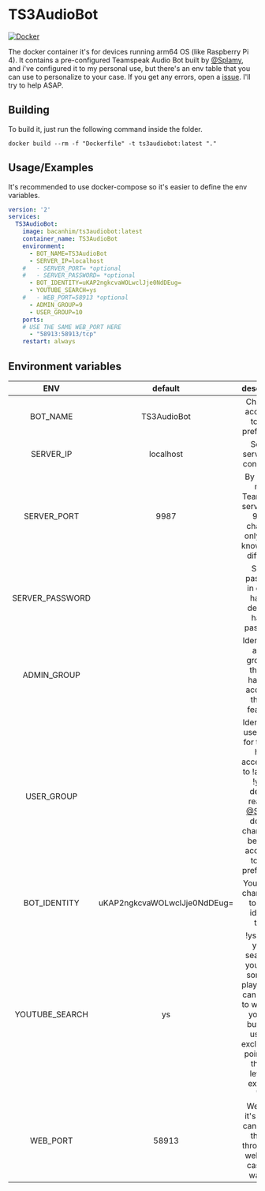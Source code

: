 # TS3AudioBot

[![Docker](https://img.shields.io/badge/Docker-0.0.1-0db7ed.svg)](https://hub.docker.com/r/bacanhim/ts3audiobot)

The docker container it's for devices running arm64 OS (like Raspberry Pi 4). It contains a pre-configured Teamspeak Audio Bot built by [@Splamy](https://www.github.com/Splamy/TS3AudioBot/), and i've configured it to my personal use, but there's an env table that you can use to personalize to your case.
If you get any errors, open a [issue](https://github.com/bacanhim/TS3AudioBot/issues). I'll try to help ASAP.

## Building

To build it, just run the following command inside the folder.

```shell
docker build --rm -f "Dockerfile" -t ts3audiobot:latest "."
```

## Usage/Examples

It's recommended to use docker-compose so it's easier to define the env variables.

```yml
version: '2'
services:
  TS3AudioBot:
    image: bacanhim/ts3audiobot:latest
    container_name: TS3AudioBot
    environment:
      - BOT_NAME=TS3AudioBot
      - SERVER_IP=localhost
    #   - SERVER_PORT= *optional
    #   - SERVER_PASSWORD= *optional
      - BOT_IDENTITY=uKAP2ngkcvaWOLwclJje0NdDEug=
      - YOUTUBE_SEARCH=ys
    #   - WEB_PORT=58913 *optional
      - ADMIN_GROUP=9
      - USER_GROUP=10
    ports:
    # USE THE SAME WEB_PORT HERE
      - "58913:58913/tcp"
    restart: always
```

## Environment variables

| ENV | default | description |
|:---:|:---:|:---:|
| BOT_NAME | TS3AudioBot | Change it according to your preference. |
| SERVER_IP | localhost | Set the server ip to connect to. |
| SERVER_PORT | 9987 | By default most Teamspeak servers use 9987, change it only if you know that is different. |
| SERVER_PASSWORD |  | Server password in case it has. By default it has no password. |
| ADMIN_GROUP |  | Identify the admin group for them to have full access to the bot features. |
| USER_GROUP |  |  Identify the user group for them to have access only to !add and !ys by default, read the [@Splamy](https://github.com/Splamy/TS3AudioBot/wiki) docs to change this behavior according to your preference. |
| BOT_IDENTITY | uKAP2ngkcvaWOLwclJje0NdDEug= | You should change this to avoid identity theft. |
| YOUTUBE_SEARCH | ys | !ys allows you to search on youtube a song and plays it. you can set this to whatever you like, but don't use the exclamation point. Just the the letter's, example "ys" |
| WEB_PORT | 58913 | Web port it's so you can control the bot through the website in case you want to. |
